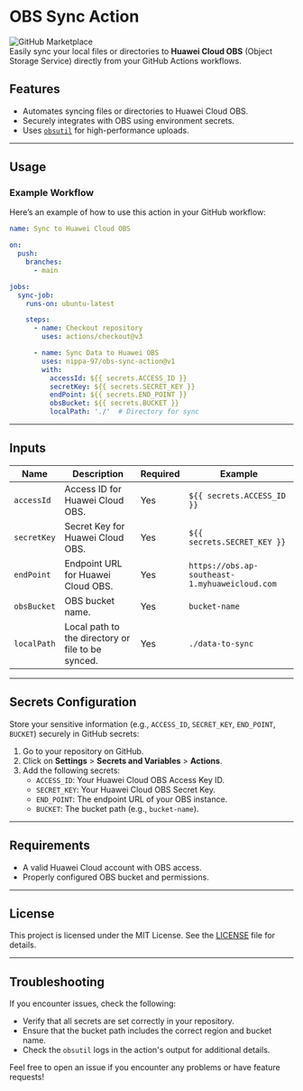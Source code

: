 
# OBS Sync Action

![GitHub Marketplace](https://img.shields.io/badge/Marketplace-OBS%20Sync-blue.svg?colorA=24292e&colorB=0366d6&style=flat-square)  
Easily sync your local files or directories to **Huawei Cloud OBS** (Object Storage Service) directly from your GitHub Actions workflows.

## Features

- Automates syncing files or directories to Huawei Cloud OBS.
- Securely integrates with OBS using environment secrets.
- Uses [`obsutil`](https://support.huaweicloud.com/intl/en-us/utiltg-obs/obs_11_0001.html) for high-performance uploads.

---

## Usage

### Example Workflow

Here’s an example of how to use this action in your GitHub workflow:

```yaml
name: Sync to Huawei Cloud OBS

on:
  push:
    branches:
      - main

jobs:
  sync-job:
    runs-on: ubuntu-latest

    steps:
      - name: Checkout repository
        uses: actions/checkout@v3

      - name: Sync Data to Huawei OBS
        uses: nippa-97/obs-sync-action@v1
        with:
          accessId: ${{ secrets.ACCESS_ID }}
          secretKey: ${{ secrets.SECRET_KEY }}
          endPoint: ${{ secrets.END_POINT }}
          obsBucket: ${{ secrets.BUCKET }}
          localPath: './'  # Directory for sync
```

---

## Inputs

| Name          | Description                                                   | Required | Example                                      |
|---------------|---------------------------------------------------------------|----------|----------------------------------------------|
| `accessId`    | Access ID for Huawei Cloud OBS.                               | Yes      | `${{ secrets.ACCESS_ID }}`                  |
| `secretKey`   | Secret Key for Huawei Cloud OBS.                              | Yes      | `${{ secrets.SECRET_KEY }}`                 |
| `endPoint`    | Endpoint URL for Huawei Cloud OBS.                            | Yes      | `https://obs.ap-southeast-1.myhuaweicloud.com` |
| `obsBucket`   | OBS bucket name.                                              | Yes      | `bucket-name`                     |
| `localPath`   | Local path to the directory or file to be synced.             | Yes      | `./data-to-sync`                            |

---

## Secrets Configuration

Store your sensitive information (e.g., `ACCESS_ID`, `SECRET_KEY`, `END_POINT`, `BUCKET`) securely in GitHub secrets:

1. Go to your repository on GitHub.
2. Click on **Settings** > **Secrets and Variables** > **Actions**.
3. Add the following secrets:
   - `ACCESS_ID`: Your Huawei Cloud OBS Access Key ID.
   - `SECRET_KEY`: Your Huawei Cloud OBS Secret Key.
   - `END_POINT`: The endpoint URL of your OBS instance.
   - `BUCKET`: The bucket path (e.g., `bucket-name`).

---

## Requirements

- A valid Huawei Cloud account with OBS access.
- Properly configured OBS bucket and permissions.

---

## License

This project is licensed under the MIT License. See the [LICENSE](LICENSE) file for details.

---

## Troubleshooting

If you encounter issues, check the following:
- Verify that all secrets are set correctly in your repository.
- Ensure that the bucket path includes the correct region and bucket name.
- Check the `obsutil` logs in the action's output for additional details.

Feel free to open an issue if you encounter any problems or have feature requests!